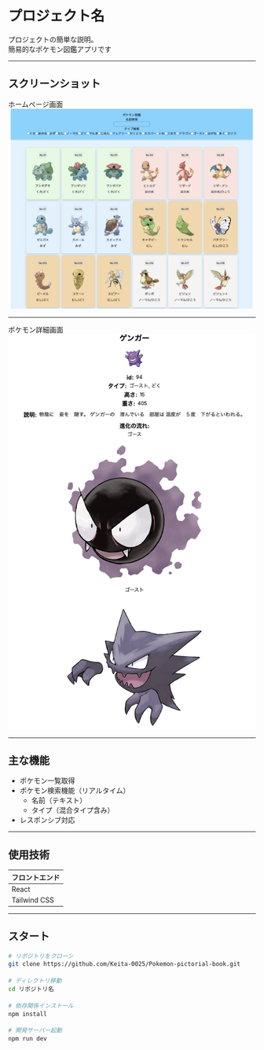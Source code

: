 # プロジェクト名

プロジェクトの簡単な説明。  
簡易的なポケモン図鑑アプリです

---

## スクリーンショット
ホームページ画面
![ホームページ](./public/ホームページ.png)

---
ポケモン詳細画面
![ポケモン詳細ページ](./public/ポケモン詳細ページ.png)

---

## 主な機能

- ポケモン一覧取得
- ポケモン検索機能（リアルタイム）
    - 名前（テキスト）
    - タイプ（混合タイプ含み）
- レスポンシブ対応

---

## 使用技術

| フロントエンド | 
|----------------|
| React  | 
| Tailwind CSS    |

---

## スタート

```bash
# リポジトリをクローン
git clone https://github.com/Keita-0025/Pokemon-pictorial-book.git

# ディレクトリ移動
cd リポジトリ名

# 依存関係インストール
npm install

# 開発サーバー起動
npm run dev